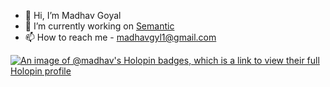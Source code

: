 - 👋 Hi, I’m Madhav Goyal
- 🌱 I’m currently working on [Semantic](https://github.com/mdhvg/semantic)
- 📫 How to reach me - madhavgyl1@gmail.com

[![An image of @madhav's Holopin badges, which is a link to view their full Holopin profile](https://holopin.me/madhav)](https://holopin.io/@madhav)

<!---
mdhvg/mdhvg is a ✨ special ✨ repository because its `README.md` (this file) appears on your GitHub profile.
You can click the Preview link to take a look at your changes.
--->
